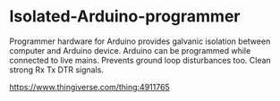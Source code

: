 # Isolated-Arduino-programmer

Programmer hardware for Arduino provides galvanic isolation between computer and Arduino device.
Arduino can be programmed while connected to live mains. Prevents ground loop disturbances too.
Clean strong Rx  Tx  DTR signals.

https://www.thingiverse.com/thing:4911765
